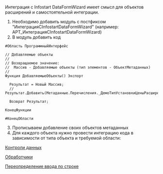 Интеграция с Infostart DataFormWizard имеет смысл для объектов расширений и самостоятельной интеграции.
1. Необходимо добавить модуль с постфиксом "ИнтеграцияСInfostartDataFormWizard" (например: АРТ_ИнтеграцияСInfostartDataFormWizard)
2. В модуль добавить код

```
#Область ПрограммныйИнтерфейс

// Добавляемые объекты
// 
// Возвращаемое значение:
//  Массив - Добавляемые объекты (тип элементов - ОбъектМетаданных)
//
Функция ДобавляемыеОбъекты() Экспорт
  
  Результат = Новый Массив;
  //Результат.Добавить(Метаданные.Перечисления._ДемоТипУстановкиЦеныРасширение);
  
  Возврат Результат;
  
КонецФункции

#КонецОбласти
```
3. Прописываем добавление своих объектов метаданных
4. Для каждого объекта нужно провести интеграцию кода в зависимости от типа объекта и требуемой области:

[Контроли данных](ИнтеграцияКонтролейДанных.md)

[Обработчики](ИнтеграцияОбработчиков.md)

[Переопределение ввода по строке](ИнтеграцияВводаПоСтроке.md)
